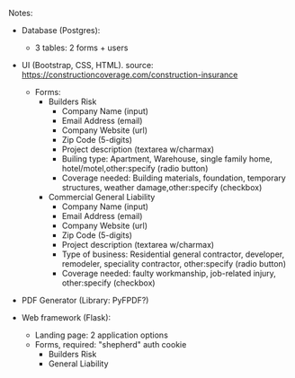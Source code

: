 Notes:

- Database (Postgres):
    - 3 tables: 2 forms + users

- UI (Bootstrap, CSS, HTML). source: https://constructioncoverage.com/construction-insurance 
    - Forms:
        - Builders Risk
            - Company Name (input)
            - Email Address (email)
            - Company Website (url)
            - Zip Code (5-digits)
            - Project description (textarea w/charmax)
            - Builing type: Apartment, Warehouse, single family home, hotel/motel,other:specify (radio button)
            - Coverage needed: Building materials, foundation, temporary structures, weather damage,other:specify (checkbox)
        - Commercial General Liability
            - Company Name (input)
            - Email Address (email)
            - Company Website (url)
            - Zip Code (5-digits)
            - Project description (textarea w/charmax)
            - Type of business: Residential general contractor, developer, remodeler, speciality contractor, other:specify (radio button)
            - Coverage needed: faulty workmanship, job-related injury, other:specify (checkbox)

- PDF Generator (Library: PyFPDF?)

- Web framework (Flask):
    - Landing page: 2 application options
    - Forms, required: "shepherd" auth cookie
        - Builders Risk
        - General Liability
